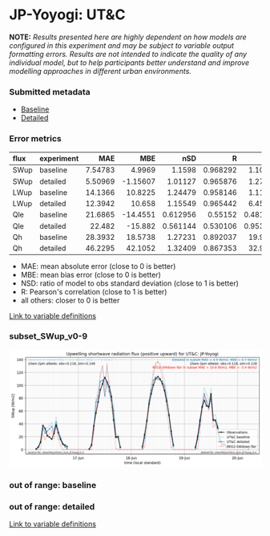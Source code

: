 # JP-Yoyogi: UT&C

**NOTE:** *Results presented here are highly dependent on how models are configured in this experiment and may be subject to variable output formatting errors. Results are not intended to indicate the quality of any individual model, but to help participants better understand and improve modelling approaches in different urban environments.*

### Submitted metadata

- [Baseline](UT&C_JP-Yoyogi_baseline_attrs.md)
- [Detailed](UT&C_JP-Yoyogi_detailed_attrs.md)

### Error metrics

| flux   | experiment   |      MAE |       MBE |      nSD |        R |       5th |      95th |     RMSE |    cRMSE |     AMBE |     1-nSD |       1-R |   nSkewness |   nKurtosis |   Overlap |
|:-------|:-------------|---------:|----------:|---------:|---------:|----------:|----------:|---------:|---------:|---------:|----------:|----------:|------------:|------------:|----------:|
| SWup   | baseline     |  7.54783 |   4.9969  | 1.1598   | 0.968292 |  1.10277  | 16.5983   | 11.6167  | 0.314778 |  4.9969  | 0.159797  | 0.0317079 |  0.00593182 |  0.0702026  | 0.113265  |
| SWup   | detailed     |  5.50969 |  -1.15607 | 1.01127  | 0.965876 |  1.27936  |  0.643421 |  8.83637 | 0.262951 |  1.15607 | 0.0112673 | 0.0341237 |  0.0125601  |  0.153114   | 0.0903963 |
| LWup   | baseline     | 14.1366  |  10.8225  | 1.24479  | 0.958146 |  1.11821  | 49.0846   | 23.1996  | 0.405118 | 10.8225  | 0.244788  | 0.0418542 |  2.18607    |  1.53622    | 0.0576487 |
| LWup   | detailed     | 12.3942  |  10.658   | 1.15549  | 0.965442 |  6.45625  | 38.8674   | 19.5073  | 0.322553 | 10.658   | 0.155489  | 0.0345582 |  1.9489     |  1.30024    | 0.0638948 |
| Qle    | baseline     | 21.6865  | -14.4551  | 0.612956 | 0.55152  |  0.481864 | 44.952    | 35.0284  | 0.836421 | 14.4551  | 0.387044  | 0.44848   |  0.0690297  |  0.313783   | 0.336385  |
| Qle    | detailed     | 22.482   | -15.882   | 0.561144 | 0.530106 |  0.953349 | 47.16     | 36.054   | 0.848499 | 15.882   | 0.438856  | 0.469894  |  0.123772   |  0.438359   | 0.322345  |
| Qh     | baseline     | 28.3932  |  18.5738  | 1.27231  | 0.892037 | 19.9448   | 65.4611   | 43.2064  | 0.590655 | 18.5738  | 0.272305  | 0.107963  |  0.111693   |  0.00211239 | 0.245053  |
| Qh     | detailed     | 46.2295  |  42.1052  | 1.32409  | 0.867353 | 32.9207   | 95.5867   | 61.3458  | 0.675507 | 42.1052  | 0.324092  | 0.132647  |  0.0294613  |  0.22298    | 0.35841   |

 - MAE: mean absolute error (close to 0 is better)
 - MBE: mean bias error (close to 0 is better)
 - NSD: ratio of model to obs standard deviation (close to 1 is better)
 - R: Pearson's correlation (close to 1 is better)
 - all others: closer to 0 is better

[Link to variable definitions](../modelattrs/variable_definitions.md)

### <a name="subset_swup_v0-9"></a>subset_SWup_v0-9
[![UT&C_JP-Yoyogi_subset_SWup_v0-9.png](UT&C_JP-Yoyogi_subset_SWup_v0-9.png)](UT&C_JP-Yoyogi_subset_SWup_v0-9.png)

### out of range: baseline


### out of range: detailed



[Link to variable definitions](../modelattrs/variable_definitions.md)

